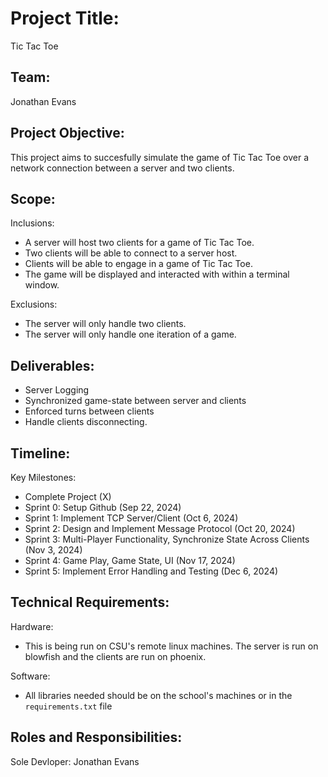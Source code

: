 # Project Title:
Tic Tac Toe

## Team:
Jonathan Evans

## Project Objective:
This project aims to succesfully simulate the game of Tic Tac Toe over a network connection between a server and two clients.

## Scope:
Inclusions:
- A server will host two clients for a game of Tic Tac Toe.
- Two clients will be able to connect to a server host.
- Clients will be able to engage in a game of Tic Tac Toe.
- The game will be displayed and interacted with within a terminal window.

Exclusions:
- The server will only handle two clients.
- The server will only handle one iteration of a game.

## Deliverables:
- Server Logging
- Synchronized game-state between server and clients
- Enforced turns between clients
- Handle clients disconnecting.

## Timeline:
Key Milestones:
- Complete Project (X)
- Sprint 0: Setup Github (Sep 22, 2024)
- Sprint 1: Implement TCP Server/Client (Oct 6, 2024)
- Sprint 2: Design and Implement Message Protocol (Oct 20, 2024)
- Sprint 3: Multi-Player Functionality, Synchronize State Across Clients (Nov 3, 2024)
- Sprint 4: Game Play, Game State, UI (Nov 17, 2024)
- Sprint 5: Implement Error Handling and Testing (Dec 6, 2024)

## Technical Requirements:
Hardware:
- This is being run on CSU's remote linux machines. The server is run on blowfish and the clients are run on phoenix.

Software:
- All libraries needed should be on the school's machines or in the `requirements.txt` file

## Roles and Responsibilities:
Sole Devloper: Jonathan Evans

